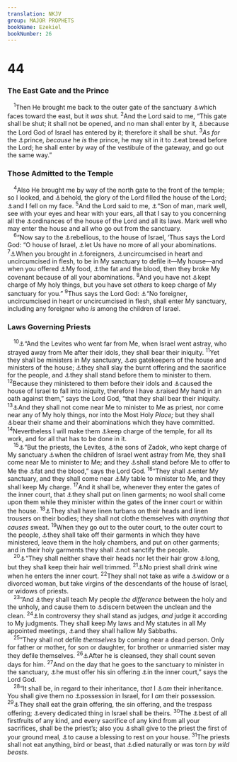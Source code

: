 ```yaml
---
translation: NKJV
group: MAJOR PROPHETS
bookName: Ezekiel 
bookNumber: 26
---
```


<div class="title"><h1>44</h1><h3>The East Gate and the Prince</h3></div>
<span class="verse exe_44_1"> <sup>1</sup>Then He brought me back to the outer gate of the sanctuary <a data-toggle="tooltip" data-placement="bottom" title="Ezek. 43:1">⚓</a>which faces toward the east, but it <i>was</i> shut. </span>
<span class="verse exe_44_2"><sup>2</sup>And the Lord said to me, “This gate shall be shut; it shall not be opened, and no man shall enter by it, <a data-toggle="tooltip" data-placement="bottom" title="Ezek. 43:2–4">⚓</a>because the Lord God of Israel has entered by it; therefore it shall be shut. </span>
<span class="verse exe_44_3"><sup>3</sup><i>As</i> <i>for</i> the <a data-toggle="tooltip" data-placement="bottom" title="Gen. 31:54; Ex. 24:9–11; (1 Cor. 10:18)">⚓</a>prince, <i>because</i> he <i>is</i> the prince, he may sit in it to <a data-toggle="tooltip" data-placement="bottom" title="Ezek. 46:2, 8">⚓</a>eat bread before the Lord; he shall enter by way of the vestibule of the gateway, and go out the same way.”<br/></span>
<div class="title"><h3>Those Admitted to the Temple</h3></div>
<span class="verse exe_44_4"> <sup>4</sup>Also He brought me by way of the north gate to the front of the temple; so I looked, and <a data-toggle="tooltip" data-placement="bottom" title="Is. 6:3; Ezek. 3:23; 43:5">⚓</a>behold, the glory of the Lord filled the house of the Lord; <a data-toggle="tooltip" data-placement="bottom" title="Ezek. 1:28; 43:3">⚓</a>and I fell on my face. </span>
<span class="verse exe_44_5"><sup>5</sup>And the Lord said to me, <a data-toggle="tooltip" data-placement="bottom" title="Deut. 32:46; Ezek. 40:4">⚓</a>“Son of man, mark well, see with your eyes and hear with your ears, all that I say to you concerning all the <a data-toggle="tooltip" data-placement="bottom" title="Deut. 12:32; Ezek. 43:10, 11">⚓</a>ordinances of the house of the Lord and all its laws. Mark well who may enter the house and all who go out from the sanctuary.<br/></span>
<span class="verse exe_44_6"> <sup>6</sup>“Now say to the <a data-toggle="tooltip" data-placement="bottom" title="Ezek. 2:5">⚓</a>rebellious, to the house of Israel, ‘Thus says the Lord God: “O house of Israel, <a data-toggle="tooltip" data-placement="bottom" title="Ezek. 45:9; 1 Pet. 4:3">⚓</a>let Us have no more of all your abominations. </span>
<span class="verse exe_44_7"><sup>7</sup><a data-toggle="tooltip" data-placement="bottom" title="Ezek. 43:8; Acts 21:28">⚓</a>When you brought in <a data-toggle="tooltip" data-placement="bottom" title="Lev. 22:25">⚓</a>foreigners, <a data-toggle="tooltip" data-placement="bottom" title="Lev. 26:41; Deut. 10:16; Jer. 4:4; 9:26; (Acts 7:51)">⚓</a>uncircumcised in heart and uncircumcised in flesh, to be in My sanctuary to defile it—My house—and when you offered <a data-toggle="tooltip" data-placement="bottom" title="Lev. 21:17">⚓</a>My food, <a data-toggle="tooltip" data-placement="bottom" title="Lev. 3:16">⚓</a>the fat and the blood, then they broke My covenant because of all your abominations. </span>
<span class="verse exe_44_8"><sup>8</sup>And you have not <a data-toggle="tooltip" data-placement="bottom" title="Lev. 22:2; Num. 18:7">⚓</a>kept charge of My holy things, but you have set <i>others</i> to keep charge of My sanctuary for you.” </span>
<span class="verse exe_44_9"><sup>9</sup>Thus says the Lord God: <a data-toggle="tooltip" data-placement="bottom" title="Ezek. 44:7; Joel 3:17; Zech. 14:21">⚓</a>“No foreigner, uncircumcised in heart or uncircumcised in flesh, shall enter My sanctuary, including any foreigner who <i>is</i> among the children of Israel.<br/></span>
<div class="title"><h3>Laws Governing Priests</h3></div>
<span class="verse exe_44_10"> <sup>10</sup><a data-toggle="tooltip" data-placement="bottom" title="2 Kin. 23:8; Ezek. 48:11">⚓</a>“And the Levites who went far from Me, when Israel went astray, who strayed away from Me after their idols, they shall bear their iniquity. </span>
<span class="verse exe_44_11"><sup>11</sup>Yet they shall be ministers in My sanctuary, <a data-toggle="tooltip" data-placement="bottom" title="1 Chr. 26:1–19">⚓</a><i>as</i> gatekeepers of the house and ministers of the house; <a data-toggle="tooltip" data-placement="bottom" title="2 Chr. 29:34; 30:17">⚓</a>they shall slay the burnt offering and the sacrifice for the people, and <a data-toggle="tooltip" data-placement="bottom" title="Num. 16:9">⚓</a>they shall stand before them to minister to them. </span>
<span class="verse exe_44_12"><sup>12</sup>Because they ministered to them before their idols and <a data-toggle="tooltip" data-placement="bottom" title="Is. 9:16; Mal. 2:8">⚓</a>caused the house of Israel to fall into iniquity, therefore I have <a data-toggle="tooltip" data-placement="bottom" title="Ps. 106:26">⚓</a>raised My hand in an oath against them,” says the Lord God, “that they shall bear their iniquity. </span>
<span class="verse exe_44_13"><sup>13</sup><a data-toggle="tooltip" data-placement="bottom" title="Num. 18:3; 2 Kin. 23:9">⚓</a>And they shall not come near Me to minister to Me as priest, nor come near any of My holy things, nor into the Most Holy <i>Place;</i> but they shall <a data-toggle="tooltip" data-placement="bottom" title="Ezek. 32:30">⚓</a>bear their shame and their abominations which they have committed. </span>
<span class="verse exe_44_14"><sup>14</sup>Nevertheless I will make them <a data-toggle="tooltip" data-placement="bottom" title="Num. 18:4; 1 Chr. 23:28–32; Ezek. 44:11">⚓</a>keep charge of the temple, for all its work, and for all that has to be done in it.<br/></span>
<span class="verse exe_44_15"> <sup>15</sup><a data-toggle="tooltip" data-placement="bottom" title="Ezek. 40:46">⚓</a>“But the priests, the Levites, <a data-toggle="tooltip" data-placement="bottom" title="(1 Sam. 2:35); 2 Sam. 15:27; Ezek. 43:19; 48:11">⚓</a>the sons of Zadok, who kept charge of My sanctuary <a data-toggle="tooltip" data-placement="bottom" title="Ezek. 44:10">⚓</a>when the children of Israel went astray from Me, they shall come near Me to minister to Me; and they <a data-toggle="tooltip" data-placement="bottom" title="Deut. 10:8">⚓</a>shall stand before Me to offer to Me the <a data-toggle="tooltip" data-placement="bottom" title="Lev. 3:16, 17; 17:5, 6; Ezek. 44:7">⚓</a>fat and the blood,” says the Lord God. </span>
<span class="verse exe_44_16"><sup>16</sup>“They shall <a data-toggle="tooltip" data-placement="bottom" title="Num. 18:5, 7, 8">⚓</a>enter My sanctuary, and they shall come near <a data-toggle="tooltip" data-placement="bottom" title="Ezek. 41:22; Mal. 1:7, 12">⚓</a>My table to minister to Me, and they shall keep My charge. </span>
<span class="verse exe_44_17"><sup>17</sup>And it shall be, whenever they enter the gates of the inner court, that <a data-toggle="tooltip" data-placement="bottom" title="Ex. 28:39–43; 39:27–29; Rev. 19:8">⚓</a>they shall put on linen garments; no wool shall come upon them while they minister within the gates of the inner court or within the house. </span>
<span class="verse exe_44_18"><sup>18</sup><a data-toggle="tooltip" data-placement="bottom" title="Ex. 28:40; 39:28; Is. 3:20; Ezek. 24:17, 23">⚓</a>They shall have linen turbans on their heads and linen trousers on their bodies; they shall not clothe themselves with <i>anything</i> <i>that</i> <i>causes</i> sweat. </span>
<span class="verse exe_44_19"><sup>19</sup>When they go out to the outer court, to the outer court to the people, <a data-toggle="tooltip" data-placement="bottom" title="Lev. 6:10; 16:4, 23, 24; Ezek. 42:14">⚓</a>they shall take off their garments in which they have ministered, leave them in the holy chambers, and put on other garments; and in their holy garments they shall <a data-toggle="tooltip" data-placement="bottom" title="Ex. 30:29; Lev. 6:27; Ezek. 46:20; (Matt. 23:17)">⚓</a>not sanctify the people.<br/></span>
<span class="verse exe_44_20"> <sup>20</sup><a data-toggle="tooltip" data-placement="bottom" title="Lev. 21:5">⚓</a>“They shall neither shave their heads nor let their hair grow <a data-toggle="tooltip" data-placement="bottom" title="Num. 6:5">⚓</a>long, but they shall keep their hair well trimmed. </span>
<span class="verse exe_44_21"><sup>21</sup><a data-toggle="tooltip" data-placement="bottom" title="Lev. 10:9">⚓</a>No priest shall drink wine when he enters the inner court. </span>
<span class="verse exe_44_22"><sup>22</sup>They shall not take as wife a <a data-toggle="tooltip" data-placement="bottom" title="Lev. 21:7, 13, 14">⚓</a>widow or a divorced woman, but take virgins of the descendants of the house of Israel, or widows of priests.<br/></span>
<span class="verse exe_44_23"> <sup>23</sup>“And <a data-toggle="tooltip" data-placement="bottom" title="Lev. 10:10, 11; Ezek. 22:26; Hos. 4:6; Mic. 3:9–11; Zeph. 3:4; Hag. 2:11–13; Mal. 2:6–8">⚓</a>they shall teach My people <i>the</i> <i>difference</i> between the holy and the unholy, and cause them to <a data-toggle="tooltip" data-placement="bottom" title="Lev. 20:25">⚓</a>discern between the unclean and the clean. </span>
<span class="verse exe_44_24"><sup>24</sup><a data-toggle="tooltip" data-placement="bottom" title="Deut. 17:8, 9; 1 Chr. 23:4; 2 Chr. 19:8–10">⚓</a>In controversy they shall stand as judges, <i>and</i> judge it according to My judgments. They shall keep My laws and My statutes in all My appointed meetings, <a data-toggle="tooltip" data-placement="bottom" title="Ezek. 22:26">⚓</a>and they shall hallow My Sabbaths.<br/></span>
<span class="verse exe_44_25"> <sup>25</sup>“They shall not defile <i>themselves</i> by coming near a dead person. Only for father or mother, for son or daughter, for brother or unmarried sister may they defile themselves. </span>
<span class="verse exe_44_26"><sup>26</sup><a data-toggle="tooltip" data-placement="bottom" title="Num. 6:10; 19:11, 13–19">⚓</a>After he is cleansed, they shall count seven days for him. </span>
<span class="verse exe_44_27"><sup>27</sup>And on the day that he goes to the sanctuary to minister in the sanctuary, <a data-toggle="tooltip" data-placement="bottom" title="Lev. 5:3, 6; Num. 6:9–11">⚓</a>he must offer his sin offering <a data-toggle="tooltip" data-placement="bottom" title="Ezek. 44:17">⚓</a>in the inner court,” says the Lord God.<br/></span>
<span class="verse exe_44_28"> <sup>28</sup>“It shall be, in regard to their inheritance, <i>that</i> I <a data-toggle="tooltip" data-placement="bottom" title="Num. 18:20; Deut. 10:9; 18:1, 2; Josh. 13:14, 33">⚓</a><i>am</i> their inheritance. You shall give them no <a data-toggle="tooltip" data-placement="bottom" title="Ezek. 45:4">⚓</a>possession in Israel, for I <i>am</i> their possession. </span>
<span class="verse exe_44_29"><sup>29</sup><a data-toggle="tooltip" data-placement="bottom" title="Lev. 7:6">⚓</a>They shall eat the grain offering, the sin offering, and the trespass offering; <a data-toggle="tooltip" data-placement="bottom" title="Lev. 27:21, 28; Num. 18:14">⚓</a>every dedicated thing in Israel shall be theirs. </span>
<span class="verse exe_44_30"><sup>30</sup>The <a data-toggle="tooltip" data-placement="bottom" title="Ex. 13:2; 22:29; 23:19; Num. 3:13; 18:12">⚓</a>best of all firstfruits of any kind, and every sacrifice of any kind from all your sacrifices, shall be the priest’s; also you <a data-toggle="tooltip" data-placement="bottom" title="Num. 15:20; Neh. 10:37">⚓</a>shall give to the priest the first of your ground meal, <a data-toggle="tooltip" data-placement="bottom" title="Prov. 3:9; (Mal. 3:10)">⚓</a>to cause a blessing to rest on your house. </span>
<span class="verse exe_44_31"><sup>31</sup>The priests shall not eat anything, bird or beast, that <a data-toggle="tooltip" data-placement="bottom" title="Ex. 22:31; Lev. 22:8; Deut. 14:21; Ezek. 4:14">⚓</a>died naturally or was torn <i>by</i> <i>wild</i> <i>beasts.</i><br/></span>
